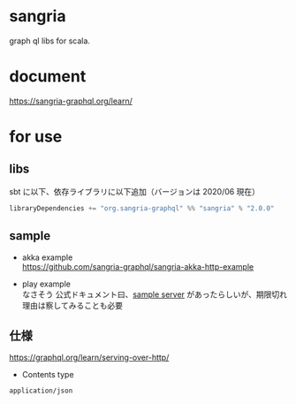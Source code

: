 # sangria

graph ql libs for scala.

# document  
https://sangria-graphql.org/learn/

# for use

## libs

 sbt に以下、依存ライブラリに以下追加（バージョンは 2020/06 現在）
 ```scala
libraryDependencies += "org.sangria-graphql" %% "sangria" % "2.0.0"
```

## sample

- akka example  
https://github.com/sangria-graphql/sangria-akka-http-example

- play example  
なさそう
公式ドキュメント曰、[sample server](http://try.sangria-graphql.org/)   があったらしいが、期限切れ  
理由は察してみることも必要

## 仕様

https://graphql.org/learn/serving-over-http/

- Contents type  
```
application/json
```